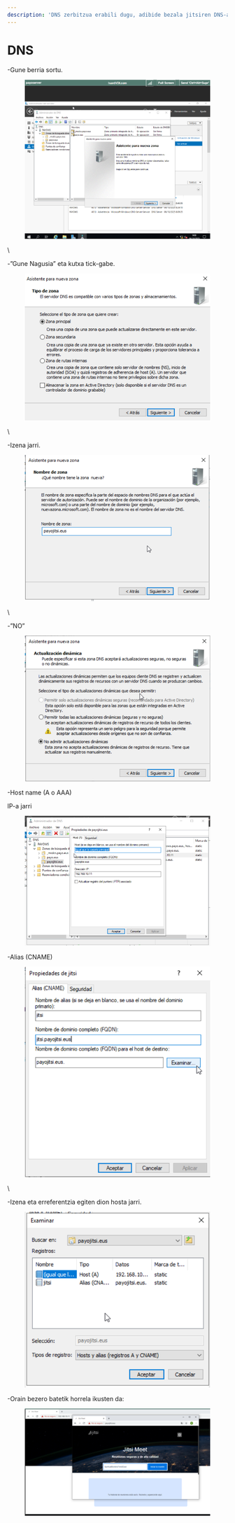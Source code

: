 ```yaml
---
description: 'DNS zerbitzua erabili dugu, adibide bezala jitsiren DNS-a jarriko dugu:'
---
```


# DNS

-Gune berria sortu.

<figure><img src="../.gitbook/assets/unknown (2) (1).png" alt=""><figcaption></figcaption></figure>

\


-”Gune Nagusia” eta kutxa tick-gabe.

<figure><img src="../.gitbook/assets/image.png" alt=""><figcaption></figcaption></figure>

\


-Izena jarri.

<figure><img src="../.gitbook/assets/image (1).png" alt=""><figcaption></figcaption></figure>

\


-”NO”

<figure><img src="../.gitbook/assets/image (2).png" alt=""><figcaption></figcaption></figure>

-Host name (A o AAA)

IP-a jarri

<figure><img src="../.gitbook/assets/unknown (3) (1).png" alt=""><figcaption></figcaption></figure>





-Alias (CNAME)

<figure><img src="../.gitbook/assets/image (3).png" alt=""><figcaption></figcaption></figure>

\


-Izena eta erreferentzia egiten dion hosta jarri.

<figure><img src="../.gitbook/assets/image (4).png" alt=""><figcaption></figcaption></figure>

-Orain bezero batetik horrela ikusten da:

<figure><img src="../.gitbook/assets/unknown (9) (1).png" alt=""><figcaption></figcaption></figure>
